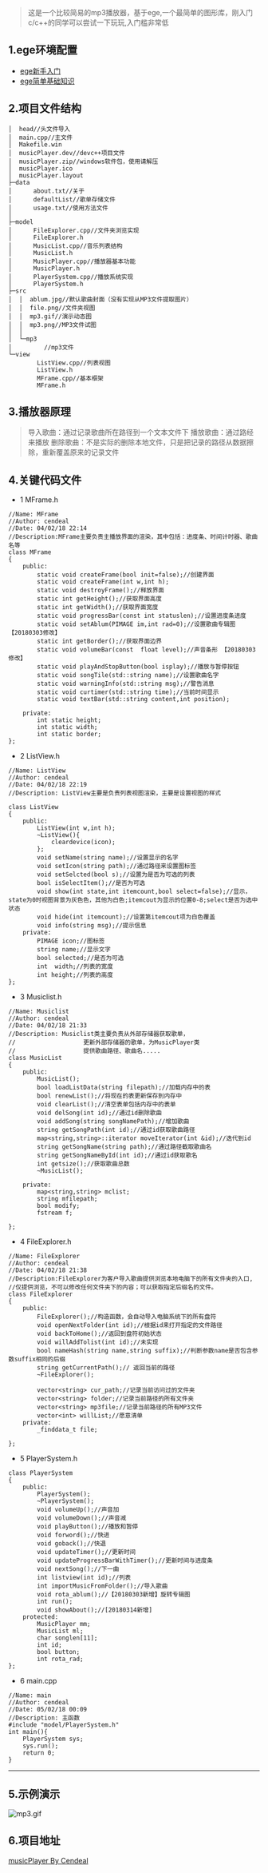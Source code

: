 >这是一个比较简易的mp3播放器，基于ege,一个最简单的图形库，刚入门c/c++的同学可以尝试一下玩玩,入门槛非常低


## 1.ege环境配置
- [ege新手入门](http://xege.org/%e6%96%b0%e6%89%8b%e5%85%a5%e9%97%a8%e3%80%8e%e4%b8%80%e3%80%8fege%e7%9a%84%e4%bb%8b%e7%bb%8d%e3%80%81%e5%ae%89%e8%a3%85%e5%92%8c%e4%bd%bf%e7%94%a8.html)
- [ege简单基础知识](http://xege.org/%e6%96%b0%e6%89%8b%e5%85%a5%e9%97%a8%e3%80%8e%e4%ba%8c%e3%80%8f%e5%88%9b%e5%bb%ba%e7%ac%ac%e4%b8%80%e4%b8%aaege%e7%a8%8b%e5%ba%8f.html)

## 2.项目文件结构

```
│  head//头文件导入
│  main.cpp//主文件
│  Makefile.win
│  musicPlayer.dev//devc++项目文件
│  musicPlayer.zip//windows软件包，使用请解压
│  musicPlayer.ico
│  musicPlayer.layout
├─data
│      about.txt//关于
│      defaultList//歌单存储文件
│      usage.txt//使用方法文件
│
├─model
│      FileExplorer.cpp//文件夹浏览实现
│      FileExplorer.h
│      MusicList.cpp//音乐列表结构
│      MusicList.h
│      MusicPlayer.cpp//播放器基本功能
│      MusicPlayer.h
│      PlayerSystem.cpp//播放系统实现
│      PlayerSystem.h
├─src
│  │  ablum.jpg//默认歌曲封面（没有实现从MP3文件提取图片）
│  │  file.png//文件夹视图
│  │  mp3.gif//演示动态图
│  │  mp3.png//MP3文件试图
│  │
│  └─mp3
│         //mp3文件
└─view
        ListView.cpp//列表视图
        ListView.h
        MFrame.cpp//基本框架
        MFrame.h
```

## 3.播放器原理
> 导入歌曲：通过记录歌曲所在路径到一个文本文件下
播放歌曲：通过路经来播放
删除歌曲：不是实际的删除本地文件，只是把记录的路径从数据擦除，重新覆盖原来的记录文件
## 4.关键代码文件
- 1 MFrame.h

```
//Name: MFrame 
//Author: cendeal
//Date: 04/02/18 22:14
//Description:MFrame主要负责主播放界面的渲染，其中包括：进度条、时间计时器、歌曲名等 
class MFrame
{
	public:
		static void createFrame(bool init=false);//创建界面
		static void createFrame(int w,int h);
		static void destroyFrame();//释放界面
		static int getHeight();//获取界面高度
		static int getWidth();//获取界面宽度
		static void progressBar(const int statuslen);//设置进度条进度
		static void setAblum(PIMAGE im,int rad=0);//设置歌曲专辑图 【20180303修改】 
		static int getBorder();//获取界面边界
		static void volumeBar(const  float level);//声音条形 【20180303修改】 
		static void playAndStopButton(bool isplay);//播放与暂停按钮
		static void songTile(std::string name);//设置歌曲名字
		static void warningInfo(std::string msg);//警告消息
		static void curtimer(std::string time);//当前时间显示
		static void textBar(std::string content,int position);

	private:
		int static height;
		int static width;
		int static border;
};
```
- 2 ListView.h
```
//Name: ListView
//Author: cendeal 
//Date: 04/02/18 22:19
//Description: ListView主要是负责列表视图渲染，主要是设置视图的样式 

class ListView
{
	public:
		ListView(int w,int h);
		~ListView(){
			cleardevice(icon);
		};
		void setName(string name);//设置显示的名字 
		void setIcon(string path);//通过路径来设置图标签 
		void setSelcted(bool s);//设置为是否为可选的列表 
		bool isSelectItem();//是否为可选 
		void show(int state,int itemcount,bool select=false);//显示，state为0时视图背景为灰色色，其他为白色;itemcout为显示的位置0-8;select是否为选中状态	
		void hide(int itemcount);//设置第itemcout项为白色覆盖 
		void info(string msg);//提示信息 
	private:
		PIMAGE icon;//图标签 
		string name;//显示文字 
		bool selected;//是否为可选 
		int  width;//列表的宽度 
		int height;//列表的高度 
};
```
- 3 Musiclist.h
```
//Name: Musiclist 
//Author: cendeal
//Date: 04/02/18 21:33
//Description: Musiclist类主要负责从外部存储器获取歌单，
//					 更新外部存储器的歌单，为MusicPlayer类
//					 提供歌曲路径、歌曲名..... 
class MusicList
{
	public:
		MusicList();
		bool loadListData(string filepath);//加载内存中的表
		bool renewList();//将现在的表更新保存到内存中
		void clearList();//清空表单包括内存中的表单
		void delSong(int id);//通过id删除歌曲
		void addSong(string songNamePath);//增加歌曲
		string getSongPath(int id);//通过id获取歌曲路径
		map<string,string>::iterator moveIterator(int &id);//迭代到id
		string getSongName(string path);//通过路径截取歌曲名
		string getSongNameById(int id);//通过id获取歌名
		int getsize();//获取歌曲总数 
		~MusicList();

	private:
		map<string,string> mclist;
		string mfilepath;
		bool modify;
		fstream f;

};
```
- 4 FileExplorer.h
```
//Name: FileExplorer
//Author: cendeal 
//Date: 04/02/18 21:38
//Description:FileExplorer为客户导入歌曲提供浏览本地电脑下的所有文件夹的入口,	
//仅提供浏览，不可以修改任何文件夹下的内容；可以获取指定后缀名的文件。
class FileExplorer
{
	public:
		FileExplorer();//构造函数，会自动导入电脑系统下的所有盘符 
		void openNextFolder(int id);//根据id来打开指定的文件路径 
		void backToHome();//返回到盘符初始状态 
		void willAddTolist(int id);//未实现 
		bool nameHash(string name,string suffix);//判断参数name是否包含参数suffix相同的后缀 
		string getCurrentPath();// 返回当前的路径 
		~FileExplorer();
		
		vector<string> cur_path;//记录当前访问过的文件夹 
		vector<string> folder;//记录当前路径的所有文件夹 
		vector<string> mp3file;//记录当前路径的所有MP3文件 
		vector<int> willList;//愿意清单 
	private:
		_finddata_t file;
		
};
```

- 5 PlayerSystem.h

```
class PlayerSystem
{
	public:
		PlayerSystem();
		~PlayerSystem();
		void volumeUp();//声音加 
		void volumeDown();//声音减 
		void playButton();//播放和暂停 
		void forword();//快进 
		void goback();//快退 
		void updateTimer();//更新时间 
		void updateProgressBarWithTimer();//更新时间与进度条 
		void nextSong();//下一曲 
		int listview(int id);//列表 
		int importMusicFromFolder();//导入歌曲 
		void rota_ablum();//【20180303新增】旋转专辑图 
		int run();
		void showAbout();//[20180314新增] 
	protected:
		MusicPlayer mm;
		MusicList ml;
		char songlen[11];
		int id;
		bool button;
		int rota_rad;
};
```

- 6 main.cpp
```
//Name: main 
//Author: cendeal
//Date: 05/02/18 00:09
//Description: 主函数 
#include "model/PlayerSystem.h"
int main(){
	PlayerSystem sys;
	sys.run();
	return 0;
}
```
---
## 5.示例演示

![mp3.gif](https://upload-images.jianshu.io/upload_images/4413333-f53879ec3796962d.gif)

## 6.项目地址
[musicPlayer By Cendeal](https://github.com/Cendeal/musicPlayer)
